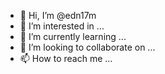 - 👋 Hi, I’m @edn17m
- 👀 I’m interested in ...
- 🌱 I’m currently learning ...
- 💞️ I’m looking to collaborate on ...
- 📫 How to reach me ...

<!---
edn17m/edn17m is a ✨ special ✨ repository because its `README.md` (this file) appears on your GitHub profile.
You can click the Preview link to take a look at your changes.
--->
